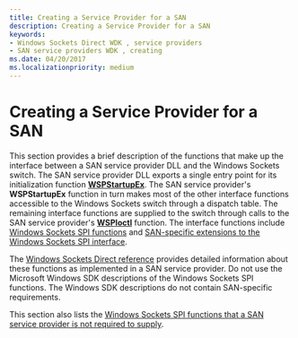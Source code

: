 ```yaml
---
title: Creating a Service Provider for a SAN
description: Creating a Service Provider for a SAN
keywords:
- Windows Sockets Direct WDK , service providers
- SAN service providers WDK , creating
ms.date: 04/20/2017
ms.localizationpriority: medium
---
```


# Creating a Service Provider for a SAN





This section provides a brief description of the functions that make up the interface between a SAN service provider DLL and the Windows Sockets switch. The SAN service provider DLL exports a single entry point for its initialization function [**WSPStartupEx**](/previous-versions/windows/hardware/network/ff566321(v=vs.85)). The SAN service provider's **WSPStartupEx** function in turn makes most of the other interface functions accessible to the Windows Sockets switch through a dispatch table. The remaining interface functions are supplied to the switch through calls to the SAN service provider's [**WSPIoctl**](/previous-versions/windows/hardware/network/ff566296(v=vs.85)) function. The interface functions include [Windows Sockets SPI functions](windows-sockets-spi-functions-required-for-sans.md) and [SAN-specific extensions to the Windows Sockets SPI interface](windows-sockets-spi-extensions-for-sans.md).

The [Windows Sockets Direct reference](/previous-versions/windows/hardware/network/ff565857(v=vs.85)) provides detailed information about these functions as implemented in a SAN service provider. Do not use the Microsoft Windows SDK descriptions of the Windows Sockets SPI functions. The Windows SDK descriptions do not contain SAN-specific requirements.

This section also lists the [Windows Sockets SPI functions that a SAN service provider is not required to supply](windows-sockets-spi-functions-not-required-for-sans.md).

 

